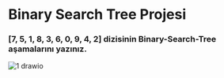 # Binary Search Tree Projesi

### [7, 5, 1, 8, 3, 6, 0, 9, 4, 2] dizisinin Binary-Search-Tree aşamalarını yazınız.


![1 drawio](https://user-images.githubusercontent.com/35347777/141686928-25eb9348-bd04-4ab0-a70b-2b5e4fe10afb.png)

